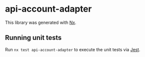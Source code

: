 # api-account-adapter

This library was generated with [Nx](https://nx.dev).

## Running unit tests

Run `nx test api-account-adapter` to execute the unit tests via [Jest](https://jestjs.io).
